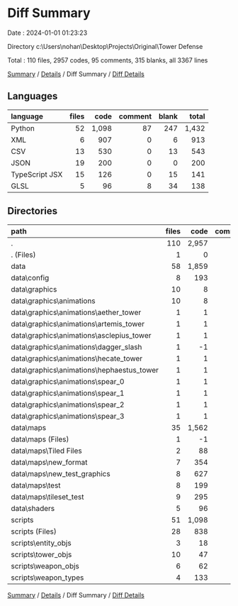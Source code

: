 # Diff Summary

Date : 2024-01-01 01:23:23

Directory c:\\Users\\nohan\\Desktop\\Projects\\Original\\Tower Defense

Total : 110 files,  2957 codes, 95 comments, 315 blanks, all 3367 lines

[Summary](results.md) / [Details](details.md) / Diff Summary / [Diff Details](diff-details.md)

## Languages
| language | files | code | comment | blank | total |
| :--- | ---: | ---: | ---: | ---: | ---: |
| Python | 52 | 1,098 | 87 | 247 | 1,432 |
| XML | 6 | 907 | 0 | 6 | 913 |
| CSV | 13 | 530 | 0 | 13 | 543 |
| JSON | 19 | 200 | 0 | 0 | 200 |
| TypeScript JSX | 15 | 126 | 0 | 15 | 141 |
| GLSL | 5 | 96 | 8 | 34 | 138 |

## Directories
| path | files | code | comment | blank | total |
| :--- | ---: | ---: | ---: | ---: | ---: |
| . | 110 | 2,957 | 95 | 315 | 3,367 |
| . (Files) | 1 | 0 | 2 | 0 | 2 |
| data | 58 | 1,859 | 8 | 68 | 1,935 |
| data\\config | 8 | 193 | 0 | 0 | 193 |
| data\\graphics | 10 | 8 | 0 | 0 | 8 |
| data\\graphics\\animations | 10 | 8 | 0 | 0 | 8 |
| data\\graphics\\animations\\aether_tower | 1 | 1 | 0 | 0 | 1 |
| data\\graphics\\animations\\artemis_tower | 1 | 1 | 0 | 0 | 1 |
| data\\graphics\\animations\\asclepius_tower | 1 | 1 | 0 | 0 | 1 |
| data\\graphics\\animations\\dagger_slash | 1 | -1 | 0 | 0 | -1 |
| data\\graphics\\animations\\hecate_tower | 1 | 1 | 0 | 0 | 1 |
| data\\graphics\\animations\\hephaestus_tower | 1 | 1 | 0 | 0 | 1 |
| data\\graphics\\animations\\spear_0 | 1 | 1 | 0 | 0 | 1 |
| data\\graphics\\animations\\spear_1 | 1 | 1 | 0 | 0 | 1 |
| data\\graphics\\animations\\spear_2 | 1 | 1 | 0 | 0 | 1 |
| data\\graphics\\animations\\spear_3 | 1 | 1 | 0 | 0 | 1 |
| data\\maps | 35 | 1,562 | 0 | 34 | 1,596 |
| data\\maps (Files) | 1 | -1 | 0 | 0 | -1 |
| data\\maps\\Tiled Files | 2 | 88 | 0 | 2 | 90 |
| data\\maps\\new_format | 7 | 354 | 0 | 7 | 361 |
| data\\maps\\new_test_graphics | 8 | 627 | 0 | 8 | 635 |
| data\\maps\\test | 8 | 199 | 0 | 8 | 207 |
| data\\maps\\tileset_test | 9 | 295 | 0 | 9 | 304 |
| data\\shaders | 5 | 96 | 8 | 34 | 138 |
| scripts | 51 | 1,098 | 85 | 247 | 1,430 |
| scripts (Files) | 28 | 838 | 80 | 194 | 1,112 |
| scripts\\entity_objs | 3 | 18 | -6 | 6 | 18 |
| scripts\\tower_objs | 10 | 47 | 8 | 5 | 60 |
| scripts\\weapon_objs | 6 | 62 | 1 | 18 | 81 |
| scripts\\weapon_types | 4 | 133 | 2 | 24 | 159 |

[Summary](results.md) / [Details](details.md) / Diff Summary / [Diff Details](diff-details.md)